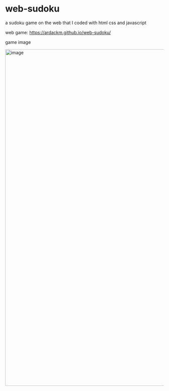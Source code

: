 # web-sudoku
a sudoku game on the web that I coded with html css and javascript

web game: https://ardackm.github.io/web-sudoku/

game image

<img width="1070" alt="image" src="https://user-images.githubusercontent.com/79649337/190254847-48ae9d66-bd9a-450c-bdc4-8a5d8f8c4dc9.png">
